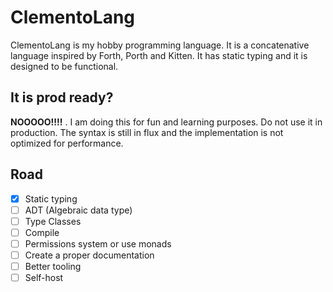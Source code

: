 # ClementoLang

ClementoLang is my hobby programming language. It is a concatenative language inspired by Forth, Porth and Kitten. It has static typing and it is designed to be functional.

## It is prod ready?

**NOOOOO!!!!** . I am doing this for fun and learning purposes. Do not use it in production. The syntax is still in flux and the implementation is not optimized for performance.

## Road

- [x] Static typing
- [ ] ADT (Algebraic data type)
- [ ] Type Classes
- [ ] Compile
- [ ] Permissions system or use monads
- [ ] Create a proper documentation
- [ ] Better tooling
- [ ] Self-host
